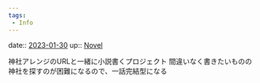 ```yaml
---
tags:
 - Info
---
```


date:: [2023-01-30](/Daily_Note/2023-01-30.md)
up:: [Novel](../Bar/Novel/Topics/Novel.md)

神社アレンジのURLと一緒に小説書くプロジェクト
間違いなく書きたいものの神社を探すのが困難になるので、一話完結型になる
